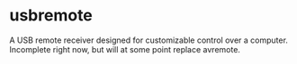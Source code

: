 usbremote
=========

A USB remote receiver designed for customizable control over a computer. Incomplete right now, but will at some point replace avremote.
